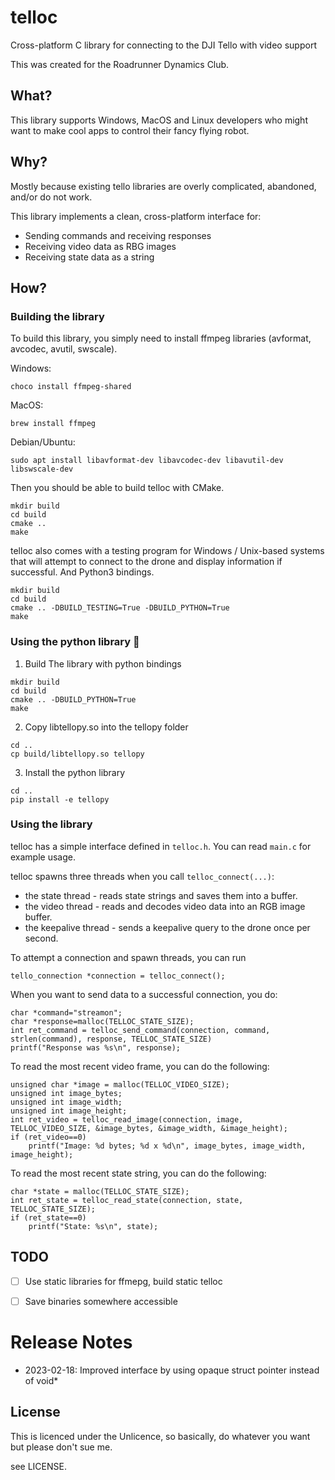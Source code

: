 # telloc
Cross-platform C library for connecting to the DJI Tello with video support

This was created for the Roadrunner Dynamics Club.

## What?
This library supports Windows, MacOS and Linux developers who might want to make cool apps to control their fancy flying robot.

## Why?
Mostly because existing tello libraries are overly complicated, abandoned, and/or do not work.

This library implements a clean, cross-platform interface for:
* Sending commands and receiving responses
* Receiving video data as RBG images
* Receiving state data as a string

## How?
### Building the library
To build this library, you simply need to install ffmpeg libraries (avformat, avcodec, avutil, swscale).

Windows:

    choco install ffmpeg-shared


MacOS:

    brew install ffmpeg


Debian/Ubuntu:

    sudo apt install libavformat-dev libavcodec-dev libavutil-dev libswscale-dev

Then you should be able to build telloc with CMake.

```
mkdir build
cd build
cmake ..
make
```

telloc also comes with a testing program for Windows / Unix-based systems that will attempt to connect to the drone and display information if successful.
And Python3 bindings.

```
mkdir build
cd build
cmake .. -DBUILD_TESTING=True -DBUILD_PYTHON=True
make
```

### Using the python library :snake:
1. Build The library with python bindings

```
mkdir build
cd build
cmake .. -DBUILD_PYTHON=True
make
```

2. Copy libtellopy.so into the tellopy folder
```
cd ..
cp build/libtellopy.so tellopy
```

3. Install the python library
```
cd ..
pip install -e tellopy
```

### Using the library
telloc has a simple interface defined in `telloc.h`.
You can read `main.c` for example usage.

telloc spawns three threads when you call `telloc_connect(...)`:
* the state thread - reads state strings and saves them into a buffer.
* the video thread - reads and decodes video data into an RGB image buffer.
* the keepalive thread - sends a keepalive query to the drone once per second.

To attempt a connection and spawn threads, you can run

    tello_connection *connection = telloc_connect();

When you want to send data to a successful connection, you do:

    char *command="streamon";
    char *response=malloc(TELLOC_STATE_SIZE);
    int ret_command = telloc_send_command(connection, command, strlen(command), response, TELLOC_STATE_SIZE)
    printf("Response was %s\n", response);


To read the most recent video frame, you can do the following:

    unsigned char *image = malloc(TELLOC_VIDEO_SIZE);
    unsigned int image_bytes;
    unsigned int image_width;
    unsigned int image_height;
    int ret_video = telloc_read_image(connection, image, TELLOC_VIDEO_SIZE, &image_bytes, &image_width, &image_height);
    if (ret_video==0)
        printf("Image: %d bytes; %d x %d\n", image_bytes, image_width, image_height);

To read the most recent state string, you can do the following:

    char *state = malloc(TELLOC_STATE_SIZE);
    int ret_state = telloc_read_state(connection, state, TELLOC_STATE_SIZE);
    if (ret_state==0)
        printf("State: %s\n", state);


## TODO
- [ ] Use static libraries for ffmepg, build static telloc
- [ ] Save binaries somewhere accessible


# Release Notes
* 2023-02-18: Improved interface by using opaque struct pointer instead of void*


## License

This is licenced under the Unlicence, so basically, do whatever you want but please don't sue me.

see LICENSE.
